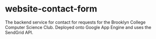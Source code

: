 # website-contact-form

The backend service for contact for requests for the Brooklyn College Computer Science Club. Deployed onto Google App Engine and uses the SendGrid API.
